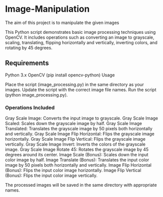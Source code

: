 # Image-Manipulation
The aim of this project is to manipulate the given images

This Python script demonstrates basic image processing techniques using OpenCV. It includes operations such as converting an image to grayscale, scaling, translating, flipping horizontally and vertically, inverting colors, and rotating by 45 degrees.

## Requirements

Python 3.x
OpenCV (pip install opencv-python)
Usage

Place the script (image_processing.py) in the same directory as your images.
Update the script with the correct image file names.
Run the script (python image_processing.py).

### Operations Included

  Gray Scale Image: Converts the input image to grayscale.
  Gray Scale Image Scaled: Scales down the grayscale image by half.
  Gray Scale Image Translated: Translates the grayscale image by 50 pixels both horizontally and vertically.
  Gray Scale Image Flip Horizontal: Flips the grayscale image horizontally.
  Gray Scale Image Flip Vertical: Flips the grayscale image vertically.
  Gray Scale Image Invert: Inverts the colors of the grayscale image.
  Gray Scale Image Rotate 45: Rotates the grayscale image by 45 degrees around its center.
  Image Scale (Bonus): Scales down the input color image by half.
  Image Translate (Bonus): Translates the input color image by 50 pixels both horizontally and vertically.
  Image Flip Horizontal (Bonus): Flips the input color image horizontally.
  Image Flip Vertical (Bonus): Flips the input color image vertically.

The processed images will be saved in the same directory with appropriate names.
